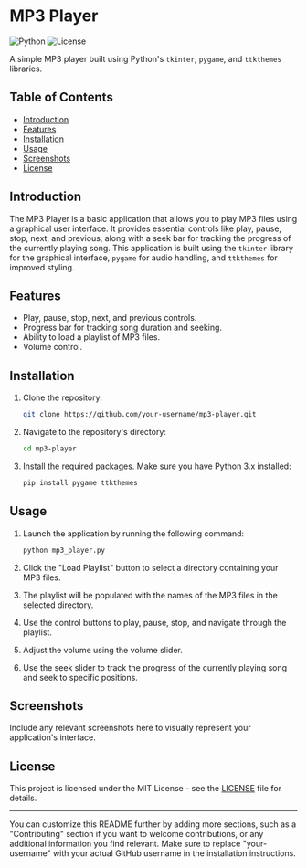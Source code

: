 # MP3 Player

![Python](https://img.shields.io/badge/Python-3.x-blue.svg)
![License](https://img.shields.io/badge/License-MIT-green.svg)

A simple MP3 player built using Python's `tkinter`, `pygame`, and `ttkthemes` libraries.

## Table of Contents

- [Introduction](#introduction)
- [Features](#features)
- [Installation](#installation)
- [Usage](#usage)
- [Screenshots](#screenshots)
- [License](#license)

## Introduction

The MP3 Player is a basic application that allows you to play MP3 files using a graphical user interface. It provides essential controls like play, pause, stop, next, and previous, along with a seek bar for tracking the progress of the currently playing song. This application is built using the `tkinter` library for the graphical interface, `pygame` for audio handling, and `ttkthemes` for improved styling.

## Features

- Play, pause, stop, next, and previous controls.
- Progress bar for tracking song duration and seeking.
- Ability to load a playlist of MP3 files.
- Volume control.

## Installation

1. Clone the repository:

   ```bash
   git clone https://github.com/your-username/mp3-player.git
   ```

2. Navigate to the repository's directory:

   ```bash
   cd mp3-player
   ```

3. Install the required packages. Make sure you have Python 3.x installed:

   ```bash
   pip install pygame ttkthemes
   ```

## Usage

1. Launch the application by running the following command:

   ```bash
   python mp3_player.py
   ```

2. Click the "Load Playlist" button to select a directory containing your MP3 files.

3. The playlist will be populated with the names of the MP3 files in the selected directory.

4. Use the control buttons to play, pause, stop, and navigate through the playlist.

5. Adjust the volume using the volume slider.

6. Use the seek slider to track the progress of the currently playing song and seek to specific positions.

## Screenshots

Include any relevant screenshots here to visually represent your application's interface.

## License

This project is licensed under the MIT License - see the [LICENSE](LICENSE) file for details.

---

You can customize this README further by adding more sections, such as a "Contributing" section if you want to welcome contributions, or any additional information you find relevant. Make sure to replace "your-username" with your actual GitHub username in the installation instructions.
